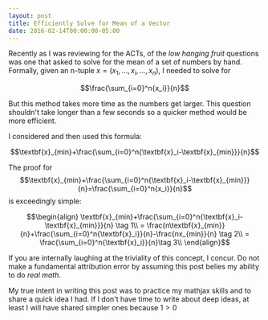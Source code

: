 ```yaml
---
layout: post
title: Efficiently Solve for Mean of a Vector
date: 2016-02-14T00:00:00-05:00
---
```


Recently as I was reviewing for the ACTs, of the *low hanging fruit* questions was one that asked to solve for the mean of a set of numbers by hand. Formally, given an n-tuple $x=(x_1,...,x_i,...,x_n)$, I needed to solve for

$$\frac{\sum_{i=0}^n{x_i}}{n}$$

But this method takes more time as the numbers get larger. This question shouldn't take longer than a few seconds so a quicker method would be more efficient. 

I considered and then used this formula:

$$\textbf{x}_{min}+\frac{\sum_{i=0}^n{\textbf{x}_i-\textbf{x}_{min}}}{n}$$

The proof for  $$\textbf{x}_{min}+\frac{\sum_{i=0}^n{\textbf{x}_i-\textbf{x}_{min}}}{n}=\frac{\sum_{i=0}^n{x_i}}{n}$$ is exceedingly simple:

$$\begin{align}
   \textbf{x}_{min}+\frac{\sum_{i=0}^n{\textbf{x}_i-\textbf{x}_{min}}}{n} \tag 1\\
   = \frac{n\textbf{x}_{min}}{n}+\frac{\sum_{i=0}^n{\textbf{x}_i}}{n}-\frac{nx_{min}}{n} \tag 2\\
   = \frac{\sum_{i=0}^n{\textbf{x}_i}}{n}\tag 3\\
\end{align}$$

If you are internally laughing at the triviality of this concept, I concur. Do not make a fundamental attribution error by assuming this post belies my ability to do *real math*. 

My true intent in writing this post was to practice my mathjax skills and to share a quick idea I had. If I don't have time to write about deep ideas, at least I will have shared simpler ones because $1>0$
